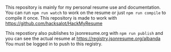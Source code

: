 This repository is mainly for my personal resume use and documentation. You can
run `npm run watch` to work on the resume or just `npm run compile` to compile
it once. This repository is made to work with https://github.com/hacksalot/HackMyResume

This repostiory also publishes to jsonresume.org with `npm run publish` and you
can see the actual resume at https://registry.jsonresume.org/albanda You must be
logged in to push to this registry.
